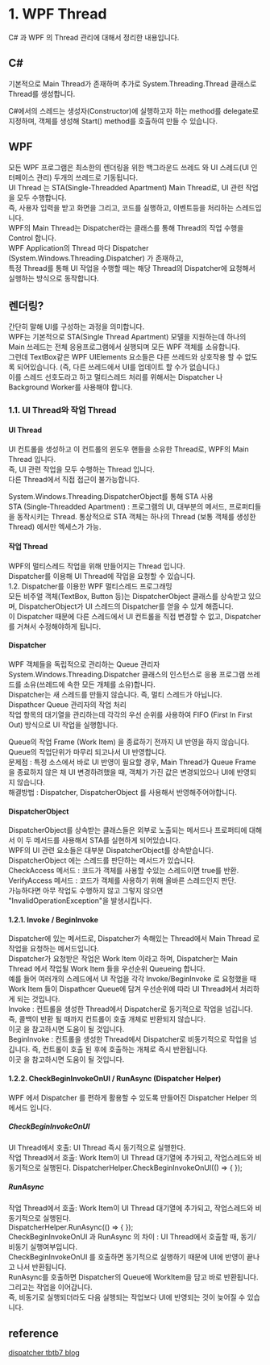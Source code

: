 # 1. WPF Thread
C# 과 WPF 의 Thread 관리에 대해서 정리한 내용입니다.

## C#

기본적으로 Main Thread가 존재하며 추가로 System.Threading.Thread 클래스로 Thread를 생성합니다.  

C#에서의 스레드는 생성자(Constructor)에 실행하고자 하는 method를 delegate로 지정하며, 객체를 생성해 Start() method를 호출하여 만들 수 있습니다.

## WPF

모든 WPF 프로그램은 최소한의 렌더링을 위한 백그라운드 쓰레드 와 UI 스레드(UI 인터페이스 관리) 두개의 쓰레드로 기동됩니다.  
UI Thread 는 STA(Single-Threadded Apartment) Main Thread로, UI 관련 작업을 모두 수행합니다.  
즉, 사용자 입력을 받고 화면을 그리고, 코드를 실행하고, 이벤트등을 처리하는 스레드입니다.  
WPF의 Main Thread는 Dispatcher라는 클래스를 통해 Thread의 작업 수행을 Control 합니다.  
WPF Application의 Thread 마다 Dispatcher (System.Windows.Threading.Dispatcher) 가 존재하고,  
특정 Thread를 통해 UI 작업을 수행할 때는 해당 Thread의 Dispatcher에 요청해서 실행하는 방식으로 동작합니다.  

## 렌더링?

간단히 말해 UI를 구성하는 과정을 의미합니다.  
WPF는 기본적으로 STA(Single Thread Apartment) 모델을 지원하는데 하나의 Main 쓰레드는 전체 응용프로그램에서 실행되며 모든 WPF 객체를 소유합니다.  
그런데 TextBox같은 WPF UIElements 요소들은 다른 쓰레드와 상호작용 할 수 없도록 되어있습니다. (즉, 다른 쓰레드에서 UI를 업데이트 할 수가 없습니다.)  
이를 스레드 선호도라고 하고 멀티스레드 처리를 위해서는 Dispatcher 나 Background Worker를 사용해야 합니다.  

### 1.1. UI Thread와 작업 Thread

#### UI Thread

UI 컨트롤을 생성하고 이 컨트롤의 윈도우 핸들을 소유한 Thread로, WPF의 Main Thread 입니다.  
즉, UI 관련 작업을 모두 수행하는 Thread 입니다.  
다른 Thread에서 직접 접근이 불가능합니다.  

System.Windows.Threading.DispatcherObject를 통해 STA 사용  
STA (Single-Threadded Apartment) : 프로그램의 UI, 대부분의 메서드, 프로퍼티들을 동작시키는 Thread. 통상적으로 STA 객체는 하나의 Thread (보통 객체를 생성한 Thread) 에서만 엑세스가 가능.  

#### 작업 Thread
WPF의 멀티스레드 작업을 위해 만들어지는 Thread 입니다.  
Dispatcher를 이용해 UI Thread에 작업을 요청할 수 있습니다.  
1.2. Dispatcher를 이용한 WPF 멀티스레드 프로그래밍  
모든 비주얼 객체(TextBox, Button 등)는 DispatcherObject 클래스를 상속받고 있으며, DispatcherObject가 UI 스레드의 Dispatcher를 얻을 수 있게 해줍니다.  
이 Dispatcher 때문에 다른 스레드에서 UI 컨트롤을 직접 변경할 수 없고, Dispatcher를 거쳐서 수정해야하게 됩니다.  

#### Dispatcher

WPF 객체들을 독립적으로 관리하는 Queue 관리자  
System.Windows.Threading.Dispatcher 클래스의 인스턴스로 응용 프로그램 쓰레드를 소유(쓰레드에 속한 모든 개체를 소유)합니다.  
Dispatcher는 새 스레드를 만들지 않습니다. 즉, 멀티 스레드가 아닙니다.  
Dispathcer Queue 관리자의 작업 처리  
작업 항목의 대기열을 관리하는데 각각의 우선 순위를 사용하여 FIFO (First In First Out) 방식으로 UI 작업을 실행합니다.  

Queue의 작업 Frame (Work Item) 을 종료하기 전까지 UI 반영을 하지 않습니다.  
Queue의 작업단위가 마무리 되고나서 UI 반영합니다.  
문제점 : 특정 소스에서 바로 UI 반영이 필요할 경우, Main Thread가 Queue Frame을 종료하지 않은 채 UI 변경하려했을 때, 객체가 가진 값은 변경되었으나 UI에 반영되지 않습니다.  
해결방법 : Dispatcher, DispatcherObject 를 사용해서 반영해주어야합니다.  

#### DispatcherObject

DispatcherObject를 상속받는 클래스들은 외부로 노출되는 메서드나 프로퍼티에 대해서 이 두 메서드를 사용해서 STA를 실현하게 되어있습니다.  
WPF의 UI 관련 요소들은 대부분 DispatcherObject를 상속받습니다.  
DispatcherObject 에는 스레드를 판단하는 메서드가 있습니다.  
CheckAccess 메서드 : 코드가 객체를 사용할 수있는 스레드이면 true를 반환.  
VerifyAccess 메서드 : 코드가 객체를 사용하기 위해 올바른 스레드인지 판단.  
가능하다면 아무 작업도 수행하지 않고 그렇지 않으면 "InvalidOperationException"을 발생시킵니다.  

#### 1.2.1. Invoke / BeginInvoke
Dispatcher에 있는 메서드로, Dispatcher가 속해있는 Thread에서 Main Thread 로 작업을 요청하는 메서드입니다.  
Dispatcher가 요청받은 작업은 Work Item 이라고 하며, Dispatcher는 Main Thread 에서 작업될 Work Item 들을 우선순위 Queueing 합니다.  
예를 들어 여러개의 스레드에서 UI 작업을 각각 Invoke/BeginInvoke 로 요청했을 때 Work Item 들이 Dispathcer Queue에 담겨 우선순위에 따라 UI Thread에서 처리하게 되는 것입니다.  
Invoke : 컨트롤을 생성한 Thread에서 Dispatcher로 동기적으로 작업을 넘깁니다. 즉, 콜백이 반환 될 때까지 컨트롤이 호출 개체로 반환되지 않습니다.  
이곳 을 참고하시면 도움이 될 것입니다.  
BeginInvoke : 컨트롤을 생성한 Thread에서 Dispatcher로 비동기적으로 작업을 넘깁니다. 즉, 컨트롤이 호출 된 후에 호출하는 개체로 즉시 반환됩니다.  
이곳 을 참고하시면 도움이 될 것입니다.  
#### 1.2.2. CheckBeginInvokeOnUI / RunAsync (Dispatcher Helper)
WPF 에서 Dispatcher 를 편하게 활용할 수 있도록 만들어진 Dispatcher Helper 의 메서드 입니다.  

##### CheckBeginInvokeOnUI

UI Thread에서 호출: UI Thread 즉시 동기적으로 실행한다.  
작업 Thread에서 호출: Work Item이 UI Thread 대기열에 추가되고, 작업스레드와 비동기적으로 실행된다.
DispatcherHelper.CheckBeginInvokeOnUI(() => { });  

##### RunAsync

작업 Thread에서 호출: Work Item이 UI Thread 대기열에 추가되고, 작업스레드와 비동기적으로 실행된다.  
DispatcherHelper.RunAsync(() => { });  
CheckBeginInvokeOnUI 과 RunAsync 의 차이 : UI Thread에서 호출할 때, 동기/비동기 실행여부입니다.  
CheckBeginInvokeOnUI 를 호출하면 동기적으로 실행하기 때문에 UI에 반영이 끝나고 나서 반환됩니다.  
RunAsync를 호출하면 Dispatcher의 Queue에 WorkItem을 담고 바로 반환됩니다. 그리고는 작업을 이어갑니다.  
즉, 비동기로 실행되더라도 다음 실행되는 작업보다 UI에 반영되는 것이 늦어질 수 있습니다.  

## reference 

[dispatcher tbtb7 blog](https://tbtb7-sw.tistory.com/158#toc-WPF%20Thread)  